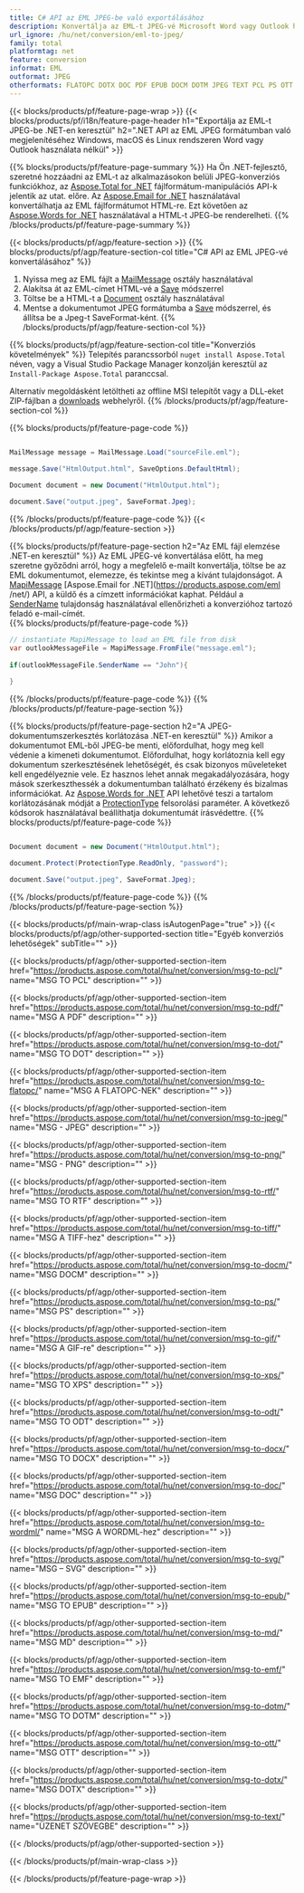 ```yaml
---
title: C# API az EML JPEG-be való exportálásához
description: Konvertálja az EML-t JPEG-vé Microsoft Word vagy Outlook használata nélkül a .NET-en
url_ignore: /hu/net/conversion/eml-to-jpeg/
family: total
platformtag: net
feature: conversion
informat: EML
outformat: JPEG
otherformats: FLATOPC DOTX DOC PDF EPUB DOCM DOTM JPEG TEXT PCL PS OTT DOCX GIF MD XPS RTF SVG PNG WORDML DOT EMF TIFF ODT
---
```

{{< blocks/products/pf/feature-page-wrap >}}
{{< blocks/products/pf/i18n/feature-page-header h1="Exportálja az EML-t JPEG-be .NET-en keresztül" h2=".NET API az EML JPEG formátumban való megjelenítéséhez Windows, macOS és Linux rendszeren Word vagy Outlook használata nélkül" >}}

{{% blocks/products/pf/feature-page-summary %}}
Ha Ön .NET-fejlesztő, szeretné hozzáadni az EML-t az alkalmazásokon belüli JPEG-konverziós funkciókhoz, az [Aspose.Total for .NET](https://products.aspose.com/total/net/) fájlformátum-manipulációs API-k jelentik az utat. előre. Az [Aspose.Email for .NET](https://products.aspose.com/email/net/) használatával konvertálhatja az EML fájlformátumot HTML-re. Ezt követően az [Aspose.Words for .NET](https://products.aspose.com/words/net/) használatával a HTML-t JPEG-be renderelheti.
{{% /blocks/products/pf/feature-page-summary  %}}

{{< blocks/products/pf/agp/feature-section >}}
{{% blocks/products/pf/agp/feature-section-col title="C# API az EML JPEG-vé konvertálásához" %}}
1. Nyissa meg az EML fájlt a [MailMessage](https://reference.aspose.com/eml/net/aspose.eml/mailmessage) osztály használatával
2. Alakítsa át az EML-címet HTML-vé a [Save](https://reference.aspose.com/eml/net/aspose.eml.mailmessage/save/methods/3) módszerrel
3. Töltse be a HTML-t a [Document](https://reference.aspose.com/words/net/aspose.words/document) osztály használatával
4. Mentse a dokumentumot JPEG formátumba a [Save](https://reference.aspose.com/words/net/aspose.words.document/save/methods/4) módszerrel, és állítsa be a Jpeg-t SaveFormat-ként.
{{% /blocks/products/pf/agp/feature-section-col %}}

{{% blocks/products/pf/agp/feature-section-col title="Konverziós követelmények" %}}
Telepítés parancssorból ```nuget install Aspose.Total``` néven, vagy a Visual Studio Package Manager konzolján keresztül az ```Install-Package Aspose.Total``` paranccsal.

Alternatív megoldásként letöltheti az offline MSI telepítőt vagy a DLL-eket ZIP-fájlban a [downloads](https://downloads.aspose.com/total/net) webhelyről.
{{% /blocks/products/pf/agp/feature-section-col %}}

{{% blocks/products/pf/feature-page-code %}}

```cs

MailMessage message = MailMessage.Load("sourceFile.eml");
 
message.Save("HtmlOutput.html", SaveOptions.DefaultHtml);

Document document = new Document("HtmlOutput.html");

document.Save("output.jpeg", SaveFormat.Jpeg); 
```

{{% /blocks/products/pf/feature-page-code %}}
{{< /blocks/products/pf/agp/feature-section >}}

{{% blocks/products/pf/feature-page-section  h2="Az EML fájl elemzése .NET-en keresztül" %}}
Az EML JPEG-vé konvertálása előtt, ha meg szeretne győződni arról, hogy a megfelelő e-mailt konvertálja, töltse be az EML dokumentumot, elemezze, és tekintse meg a kívánt tulajdonságot. A [MapiMessage](https://reference.aspose.com/eml/net/aspose.eml.mapi/mapimessage) [Aspose.Email for .NET](https://products.aspose.com/eml /net/) API, a küldő és a címzett információkat kaphat. Például a [SenderName](https://reference.aspose.com/eml/net/aspose.eml.mapi/mapimessage/properties/sendername) tulajdonság használatával ellenőrizheti a konverzióhoz tartozó feladó e-mail-címét.  
{{% blocks/products/pf/feature-page-code %}}

```cs
// instantiate MapiMessage to load an EML file from disk
var outlookMessageFile = MapiMessage.FromFile("message.eml");
 
if(outlookMessageFile.SenderName == "John"){
    
}
```

{{% /blocks/products/pf/feature-page-code  %}}
{{% /blocks/products/pf/feature-page-section %}}

{{% blocks/products/pf/feature-page-section  h2="A JPEG-dokumentumszerkesztés korlátozása .NET-en keresztül" %}}
Amikor a dokumentumot EML-ből JPEG-be menti, előfordulhat, hogy meg kell védenie a kimeneti dokumentumot. Előfordulhat, hogy korlátoznia kell egy dokumentum szerkesztésének lehetőségét, és csak bizonyos műveleteket kell engedélyeznie vele. Ez hasznos lehet annak megakadályozására, hogy mások szerkeszthessék a dokumentumban található érzékeny és bizalmas információkat. Az [Aspose.Words for .NET](https://products.aspose.com/words/net/) API lehetővé teszi a tartalom korlátozásának módját a [ProtectionType](https://reference.aspose.com/words/net/aspose.words/protectiontype) felsorolási paraméter. A következő kódsorok használatával beállíthatja dokumentumát írásvédettre. 
{{% blocks/products/pf/feature-page-code %}}

```cs

Document document = new Document("HtmlOutput.html");

document.Protect(ProtectionType.ReadOnly, "password");

document.Save("output.jpeg", SaveFormat.Jpeg);  
```

{{% /blocks/products/pf/feature-page-code  %}}
{{% /blocks/products/pf/feature-page-section %}}

{{< blocks/products/pf/main-wrap-class isAutogenPage="true" >}}
{{< blocks/products/pf/agp/other-supported-section title="Egyéb konverziós lehetőségek" subTitle="" >}}

{{< blocks/products/pf/agp/other-supported-section-item href="https://products.aspose.com/total/hu/net/conversion/msg-to-pcl/" name="MSG TO PCL" description="" >}}

{{< blocks/products/pf/agp/other-supported-section-item href="https://products.aspose.com/total/hu/net/conversion/msg-to-pdf/" name="MSG A PDF" description="" >}}

{{< blocks/products/pf/agp/other-supported-section-item href="https://products.aspose.com/total/hu/net/conversion/msg-to-dot/" name="MSG TO DOT" description="" >}}

{{< blocks/products/pf/agp/other-supported-section-item href="https://products.aspose.com/total/hu/net/conversion/msg-to-flatopc/" name="MSG A FLATOPC-NEK" description="" >}}

{{< blocks/products/pf/agp/other-supported-section-item href="https://products.aspose.com/total/hu/net/conversion/msg-to-jpeg/" name="MSG - JPEG" description="" >}}

{{< blocks/products/pf/agp/other-supported-section-item href="https://products.aspose.com/total/hu/net/conversion/msg-to-png/" name="MSG - PNG" description="" >}}

{{< blocks/products/pf/agp/other-supported-section-item href="https://products.aspose.com/total/hu/net/conversion/msg-to-rtf/" name="MSG TO RTF" description="" >}}

{{< blocks/products/pf/agp/other-supported-section-item href="https://products.aspose.com/total/hu/net/conversion/msg-to-tiff/" name="MSG A TIFF-hez" description="" >}}

{{< blocks/products/pf/agp/other-supported-section-item href="https://products.aspose.com/total/hu/net/conversion/msg-to-docm/" name="MSG DOCM" description="" >}}

{{< blocks/products/pf/agp/other-supported-section-item href="https://products.aspose.com/total/hu/net/conversion/msg-to-ps/" name="MSG PS" description="" >}}

{{< blocks/products/pf/agp/other-supported-section-item href="https://products.aspose.com/total/hu/net/conversion/msg-to-gif/" name="MSG A GIF-re" description="" >}}

{{< blocks/products/pf/agp/other-supported-section-item href="https://products.aspose.com/total/hu/net/conversion/msg-to-xps/" name="MSG TO XPS" description="" >}}

{{< blocks/products/pf/agp/other-supported-section-item href="https://products.aspose.com/total/hu/net/conversion/msg-to-odt/" name="MSG TO ODT" description="" >}}

{{< blocks/products/pf/agp/other-supported-section-item href="https://products.aspose.com/total/hu/net/conversion/msg-to-docx/" name="MSG TO DOCX" description="" >}}

{{< blocks/products/pf/agp/other-supported-section-item href="https://products.aspose.com/total/hu/net/conversion/msg-to-doc/" name="MSG DOC" description="" >}}

{{< blocks/products/pf/agp/other-supported-section-item href="https://products.aspose.com/total/hu/net/conversion/msg-to-wordml/" name="MSG A WORDML-hez" description="" >}}

{{< blocks/products/pf/agp/other-supported-section-item href="https://products.aspose.com/total/hu/net/conversion/msg-to-svg/" name="MSG – SVG" description="" >}}

{{< blocks/products/pf/agp/other-supported-section-item href="https://products.aspose.com/total/hu/net/conversion/msg-to-epub/" name="MSG TO EPUB" description="" >}}

{{< blocks/products/pf/agp/other-supported-section-item href="https://products.aspose.com/total/hu/net/conversion/msg-to-md/" name="MSG MD" description="" >}}

{{< blocks/products/pf/agp/other-supported-section-item href="https://products.aspose.com/total/hu/net/conversion/msg-to-emf/" name="MSG TO EMF" description="" >}}

{{< blocks/products/pf/agp/other-supported-section-item href="https://products.aspose.com/total/hu/net/conversion/msg-to-dotm/" name="MSG TO DOTM" description="" >}}

{{< blocks/products/pf/agp/other-supported-section-item href="https://products.aspose.com/total/hu/net/conversion/msg-to-ott/" name="MSG OTT" description="" >}}

{{< blocks/products/pf/agp/other-supported-section-item href="https://products.aspose.com/total/hu/net/conversion/msg-to-dotx/" name="MSG DOTX" description="" >}}

{{< blocks/products/pf/agp/other-supported-section-item href="https://products.aspose.com/total/hu/net/conversion/msg-to-text/" name="ÜZENET SZÖVEGBE" description="" >}}



{{< /blocks/products/pf/agp/other-supported-section >}}

{{< /blocks/products/pf/main-wrap-class >}}

{{< /blocks/products/pf/feature-page-wrap >}}